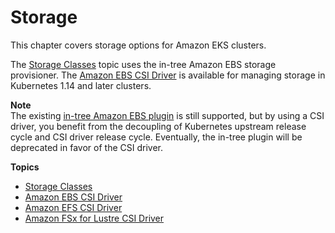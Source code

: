 # Storage<a name="storage"></a>

This chapter covers storage options for Amazon EKS clusters\.

The [Storage Classes](storage-classes.md) topic uses the in\-tree Amazon EBS storage provisioner\. The [Amazon EBS CSI Driver](ebs-csi.md) is available for managing storage in Kubernetes 1\.14 and later clusters\.

**Note**  
The existing [in\-tree Amazon EBS plugin](https://kubernetes.io/docs/concepts/storage/volumes/#awselasticblockstore) is still supported, but by using a CSI driver, you benefit from the decoupling of Kubernetes upstream release cycle and CSI driver release cycle\. Eventually, the in\-tree plugin will be deprecated in favor of the CSI driver\.

**Topics**
+ [Storage Classes](storage-classes.md)
+ [Amazon EBS CSI Driver](ebs-csi.md)
+ [Amazon EFS CSI Driver](efs-csi.md)
+ [Amazon FSx for Lustre CSI Driver](fsx-csi.md)